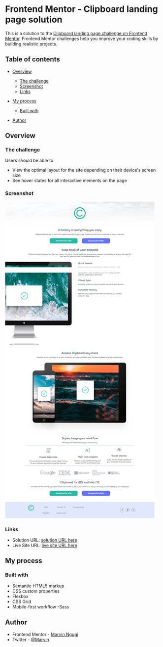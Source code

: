 # Frontend Mentor - Clipboard landing page solution

This is a solution to the [Clipboard landing page challenge on Frontend Mentor](https://www.frontendmentor.io/challenges/clipboard-landing-page-5cc9bccd6c4c91111378ecb9). Frontend Mentor challenges help you improve your coding skills by building realistic projects. 

## Table of contents

- [Overview](#overview)
  - [The challenge](#the-challenge)
  - [Screenshot](#screenshot)
  - [Links](#links)
- [My process](#my-process)
  - [Built with](#built-with)
  
- [Author](#author)


## Overview

### The challenge

Users should be able to:

- View the optimal layout for the site depending on their device's screen size
- See hover states for all interactive elements on the page

### Screenshot

![](https://github.com/phoenix-mkay/FrontendMentor-Challenges/blob/master/clipboard_landing_page/images/screenshot.png)



### Links

- Solution URL: [solution URL here](https://github.com/phoenix-mkay/FrontendMentor-Challenges/tree/master/clipboard_landing_page)
- Live Site URL: [live site URL here](https://thirsty-shannon-248eed.netlify.app/)

## My process

### Built with

- Semantic HTML5 markup
- CSS custom properties
- Flexbox
- CSS Grid
- Mobile-first workflow
-Sass

## Author

- Frontend Mentor - [Marvin Ngugi](https://www.frontendmentor.io/profile/phoenix-mkay)
- Twitter - [@Marvin](https://www.twitter.com/Marvin00199204)
